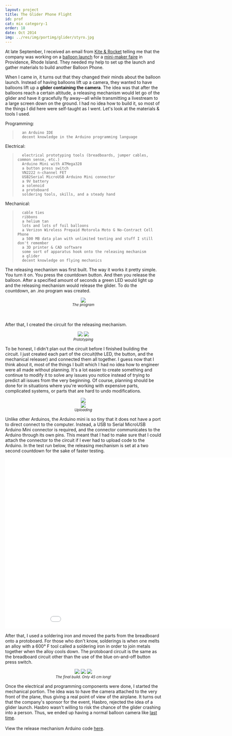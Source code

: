 ```yaml
---
layout: project
title: The Glider Phone Flight
id: prof
cat: mix category-1
order: 18
date: Oct 2014
img: ../res/img/portimg/glider/styro.jpg
---
```


At late September, I received an email from [Kite & Rocket](http://kiteandrocket.com/) telling me that the company was working on a [balloon launch](http://devchuk.github.io/portfolio/miscellaneous/balloon.html) for a [mini-maker faire](http://makerfaire.com/) in Providence, Rhode Island. They needed my help to set up the launch and gather materials to build another Balloon Phone.

When I came in, it turns out that they changed their minds about the balloon launch. Instead of having balloons lift up a camera, they wanted to have balloons lift up a <b>glider containing the camera</b>. The idea was that after the balloons reach a certain altitude, a releasing mechanism would let go of the glider and have it gracefully fly away&mdash;all while transmitting a livestream to a large screen down on the ground. I had no idea how to build it, so most of the things I did here were self-taught as I went. Let's look at the materials & tools I used. 

Programming:
>		an Arduino IDE
>		decent knowledge in the Arduino programming language

Electrical:
>		electrical prototyping tools (breadboards, jumper cables, common sense, etc.)
>		Arduino Mini with ATMega328
>		a button press switch
>		VN2222 n-channel FET
>		USB2Serial MicroUSB Arduino Mini connector
>		a 9V battery
>		a solenoid
>		a protoboard
>		soldering tools, skills, and a steady hand

Mechanical:
>		cable ties
>		ribbons
>		a helium tan
>		lots and lots of foil balloons
>		a Verizon Wireless Prepaid Motorola Moto G No-Contract Cell Phone
>		a 500 MB data plan with unlimited texting and stuff I still don't remember
>		a 3D printer & CAD software
>		some sort of apparatus hook onto the releasing mechanism
>		a glider
>		decent knowledge on flying mechanics

The releasing mechanism was first built. The way it works it pretty simple. You turn it on. You press the countdown button. And then you release the balloon. After a specified amount of seconds a green LED would light up and the releasing mechanism would release the glider. To do the countdown, an .ino program was created.

<center><img src="../../../res/img/portimg/glider/code.png"><br>
<small><i>The program</i></small></center><br><br>

After that, I created the circuit for the releasing mechanism. 

<center><img src="../../../res/img/portimg/glider/schem.jpg">
		<img src="../../../res/img/portimg/glider/1.jpg"><br>
<small><i>Prototyping</i></small></center>

To be honest, I didn't plan out the circuit before I finished building the circuit. I just created each part of the circuit(the LED, the button, and the mechanical releaser) and connected them all together. I guess now that I think about it, most of the things I built which I had no idea how to engineer were all made without planning. It's a lot easier to create something and continue to modify it to solve any issues you notice instead of trying to predict all issues from the very beginning. Of course, planning should be done for in situations where you're working with expensive parts, complicated systems, or parts that are hard to undo modifications.

<center><img src="../../../res/img/portimg/glider/2.jpg"><br>
		<img src="../../../res/img/portimg/glider/3.jpg"><br>
<small><i>Uploading</i></small></center>

Unlike other Arduinos, the Arduino mini is so tiny that it does not have a port to direct connect to the computer. Instead, a USB to Serial MicroUSB Arduino Mini connector is required, and the connector communicates to the Arduino through its own pins. This meant that I had to make sure that I could attach the connector to the circuit if I ever had to upload code to the Arduino. In the test run below, the releasing mechanism is set at a two second countdown for the sake of faster testing.

<center><iframe width="979" height="551" src="//www.youtube.com/embed/kR9CeKd3Egc?rel=0" frameborder="0" allowfullscreen></iframe></center>

After that, I used a soldering iron and moved the parts from the breadboard onto a protoboard. For those who don't know, solderings is when one melts an alloy with a 600&deg; F tool called a soldering iron in order to join metals together when the alloy cools down. The protoboard circuit is the same as the breadboard circuit other than the use of the blue on-and-off button press switch.

<center><img src="../../../res/img/portimg/glider/4.jpg">
		<img src="../../../res/img/portimg/glider/5.jpg">
		<img src="../../../res/img/portimg/glider/6.jpg"><br>
<small><i>The final build. Only 45 cm long!</i></small></center>

Once the electrical and programming components were done, I started the mechanical portion. The idea was to have the camera attached to the very front of the plane, thus giving a real point of view of the airplane. It turns out that the company's sponsor for the event, Hasbro, rejected the idea of a glider launch. Hasbro wasn't willing to risk the chance of the glider crashing into a person. Thus, we ended up having a normal balloon camera like [last time](http://devchuk.github.io/portfolio/miscellaneous/balloon.html).
<br><br>
View the release mechanism Arduino code [here](https://github.com/devChuk/Playing_With_Code/tree/gh-pages/hardware/glider%20release).